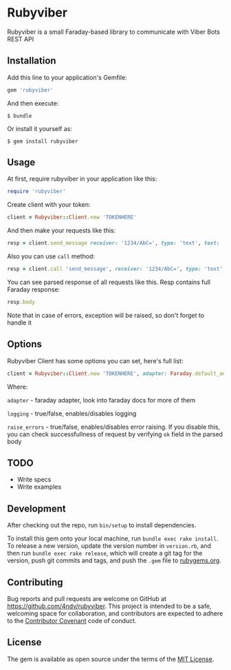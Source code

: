 # Rubyviber

Rubyviber is a small Faraday-based library to communicate with Viber Bots REST API

## Installation

Add this line to your application's Gemfile:

```ruby
gem 'rubyviber'
```

And then execute:

    $ bundle

Or install it yourself as:

    $ gem install rubyviber

## Usage

At first, require rubyviber in your application like this:

```ruby
require 'rubyviber'
```

Create client with your token:

```ruby
client = Rubyviber::Client.new 'TOKENHERE'
```

And then make your requests like this:

```ruby
resp = client.send_message receiver: '1234/AbC=', type: 'text', text: 'hello, machine world!'
```

Also you can use `call` method:

```ruby
resp = client.call 'send_message', receiver: '1234/AbC=', type: 'text', text: 'Hi!'
```

You can see parsed response of all requests like this. Resp contains full Faraday response:

```ruby
resp.body
```

Note that in case of errors, exception will be raised, so don't forget to handle it

## Options

Rubyviber Client has some options you can set, here's full list:

```ruby
client = Rubyviber::Client.new 'TOKENHERE', adapter: Faraday.default_adapter, logging: true, raise_errors: true
```

Where:

`adapter` - faraday adapter, look into faraday docs for more of them

`logging` - true/false, enables/disables logging

`raise_errors` - true/false, enables/disables error raising. If you disable this, you can check successfullness of request by verifying `ok` field in the parsed body

## TODO

* Write specs
* Write examples

## Development

After checking out the repo, run `bin/setup` to install dependencies.

To install this gem onto your local machine, run `bundle exec rake install`. To release a new version, update the version number in `version.rb`, and then run `bundle exec rake release`, which will create a git tag for the version, push git commits and tags, and push the `.gem` file to [rubygems.org](https://rubygems.org).

## Contributing

Bug reports and pull requests are welcome on GitHub at https://github.com/4ndv/rubyviber. This project is intended to be a safe, welcoming space for collaboration, and contributors are expected to adhere to the [Contributor Covenant](http://contributor-covenant.org) code of conduct.


## License

The gem is available as open source under the terms of the [MIT License](http://opensource.org/licenses/MIT).

